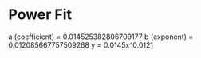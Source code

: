 
# Power Fit

a (coefficient) = 0.014525382806709177
b (exponent) = 0.012085667757509268
y = 0.0145x^0.0121
